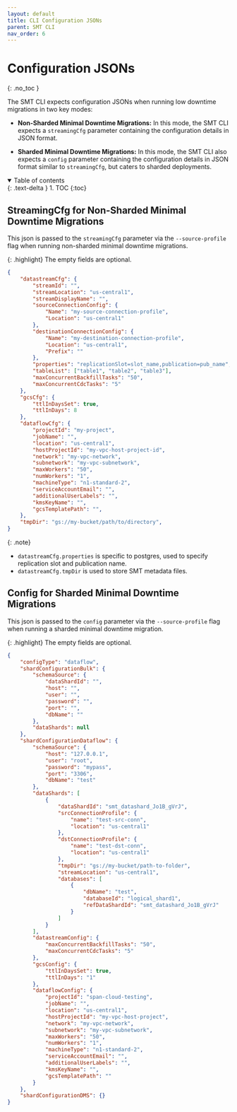 ```yaml
---
layout: default
title: CLI Configuration JSONs
parent: SMT CLI
nav_order: 6
---
```


# Configuration JSONs
{: .no_toc }

The SMT CLI expects configuration JSONs when running low downtime migrations in two key modes:

- **Non-Sharded Minimal Downtime Migrations:** In this mode, the SMT CLI expects a `streamingCfg` parameter containing the configuration details in JSON format.

- **Sharded Minimal Downtime Migrations:** In this mode, the SMT CLI also expects a `config` parameter containing the configuration details in JSON format similar to `streamingCfg`, but caters to sharded deployments.


<details open markdown="block">
  <summary>
    Table of contents
  </summary>
  {: .text-delta }
1. TOC
{:toc}
</details>

## StreamingCfg for Non-Sharded Minimal Downtime Migrations
This json is passed to the `streamingCfg` parameter via the `--source-profile` flag when running non-sharded minimal downtime migrations.

{: .highlight}
The empty fields are optional.

```json
{
    "datastreamCfg": {
        "streamId": "",
        "streamLocation": "us-central1",
        "streamDisplayName": "",
        "sourceConnectionConfig": {
            "Name": "my-source-connection-profile",
            "Location": "us-central1"
        },
        "destinationConnectionConfig": {
            "Name": "my-destination-connection-profile",
            "Location": "us-central1",
            "Prefix": ""
        },
        "properties": "replicationSlot=slot_name,publication=pub_name", 
        "tableList": ["table1", "table2", "table3"],
        "maxConcurrentBackfillTasks": "50",
        "maxConcurrentCdcTasks": "5"
    },
    "gcsCfg": {
        "ttlInDaysSet": true,
        "ttlInDays": 8
    },
    "dataflowCfg": {
        "projectId": "my-project",
        "jobName": "",
        "location": "us-central1",
        "hostProjectId": "my-vpc-host-project-id",
        "network": "my-vpc-network",
        "subnetwork": "my-vpc-subnetwork",
        "maxWorkers": "50",
        "numWorkers": "1",
        "machineType": "n1-standard-2",
        "serviceAccountEmail": "",
        "additionalUserLabels": "",
        "kmsKeyName": "",
        "gcsTemplatePath": "",
    },
    "tmpDir": "gs://my-bucket/path/to/directory",
}
```

{: .note}
- `datastreamCfg.properties` is specific to postgres, used to specify replication slot and publication name.
- `datastreamCfg.tmpDir` is used to store SMT metadata files.


## Config for Sharded Minimal Downtime Migrations

This json is passed to the `config` parameter via the `--source-profile` flag when running a sharded minimal downtime migration.


{: .highlight}
The empty fields are optional.


```json
{
    "configType": "dataflow",
    "shardConfigurationBulk": {
        "schemaSource": {
            "dataShardId": "",
            "host": "",
            "user": "",
            "password": "",
            "port": "",
            "dbName": ""
        },
        "dataShards": null
    },
    "shardConfigurationDataflow": {
        "schemaSource": {
            "host": "127.0.0.1",
            "user": "root",
            "password": "mypass",
            "port": "3306",
            "dbName": "test"
        },
        "dataShards": [
            {
                "dataShardId": "smt_datashard_Jo1B_gVrJ",
                "srcConnectionProfile": {
                    "name": "test-src-conn",
                    "location": "us-central1"
                },
                "dstConnectionProfile": {
                    "name": "test-dst-conn",
                    "location": "us-central1"
                },
                "tmpDir": "gs://my-bucket/path-to-folder",
                "streamLocation": "us-central1",
                "databases": [
                    {
                        "dbName": "test",
                        "databaseId": "logical_shard1",
                        "refDataShardId": "smt_datashard_Jo1B_gVrJ"
                    }
                ]
            }
        ],
        "datastreamConfig": {
            "maxConcurrentBackfillTasks": "50",
            "maxConcurrentCdcTasks": "5"
        },
        "gcsConfig": {
            "ttlInDaysSet": true,
            "ttlInDays": "1"
        },
        "dataflowConfig": {
            "projectId": "span-cloud-testing",
            "jobName": "",
            "location": "us-central1",
            "hostProjectId": "my-vpc-host-project",
            "network": "my-vpc-network",
            "subnetwork": "my-vpc-subnetwork",
            "maxWorkers": "50",
            "numWorkers": "1",
            "machineType": "n1-standard-2",
            "serviceAccountEmail": "",
            "additionalUserLabels": "",
            "kmsKeyName": "",
            "gcsTemplatePath": ""
        }
    },
    "shardConfigurationDMS": {}
}
```
